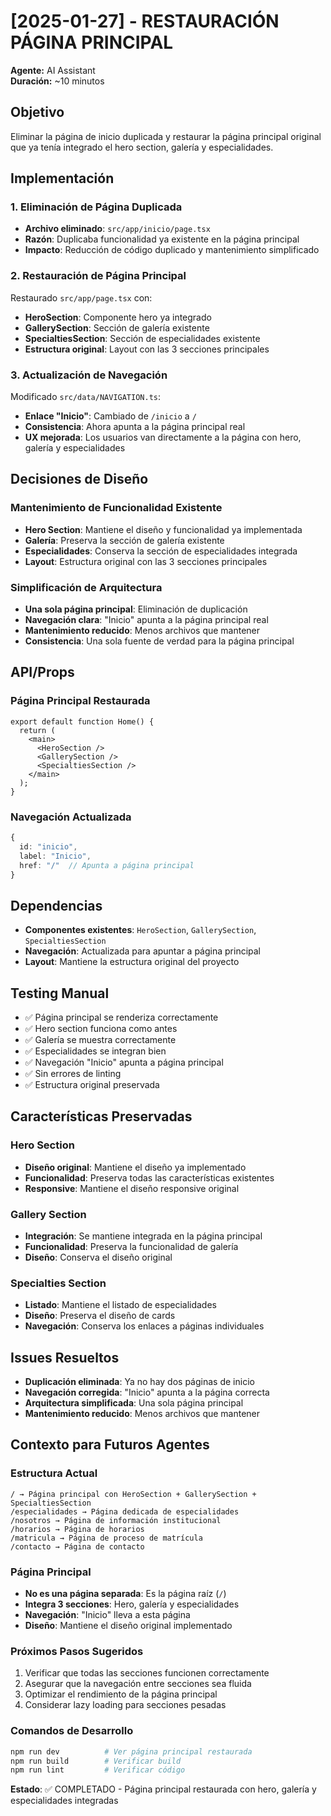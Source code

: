 # [2025-01-27] - RESTAURACIÓN PÁGINA PRINCIPAL
**Agente:** AI Assistant  
**Duración:** ~10 minutos

## Objetivo
Eliminar la página de inicio duplicada y restaurar la página principal original que ya tenía integrado el hero section, galería y especialidades.

## Implementación

### 1. Eliminación de Página Duplicada
- **Archivo eliminado**: `src/app/inicio/page.tsx`
- **Razón**: Duplicaba funcionalidad ya existente en la página principal
- **Impacto**: Reducción de código duplicado y mantenimiento simplificado

### 2. Restauración de Página Principal
Restaurado `src/app/page.tsx` con:
- **HeroSection**: Componente hero ya integrado
- **GallerySection**: Sección de galería existente
- **SpecialtiesSection**: Sección de especialidades existente
- **Estructura original**: Layout con las 3 secciones principales

### 3. Actualización de Navegación
Modificado `src/data/NAVIGATION.ts`:
- **Enlace "Inicio"**: Cambiado de `/inicio` a `/`
- **Consistencia**: Ahora apunta a la página principal real
- **UX mejorada**: Los usuarios van directamente a la página con hero, galería y especialidades

## Decisiones de Diseño

### Mantenimiento de Funcionalidad Existente
- **Hero Section**: Mantiene el diseño y funcionalidad ya implementada
- **Galería**: Preserva la sección de galería existente
- **Especialidades**: Conserva la sección de especialidades integrada
- **Layout**: Estructura original con las 3 secciones principales

### Simplificación de Arquitectura
- **Una sola página principal**: Eliminación de duplicación
- **Navegación clara**: "Inicio" apunta a la página principal real
- **Mantenimiento reducido**: Menos archivos que mantener
- **Consistencia**: Una sola fuente de verdad para la página principal

## API/Props

### Página Principal Restaurada
```tsx
export default function Home() {
  return (
    <main>
      <HeroSection />
      <GallerySection />
      <SpecialtiesSection />
    </main>
  );
}
```

### Navegación Actualizada
```typescript
{
  id: "inicio",
  label: "Inicio",
  href: "/"  // Apunta a página principal
}
```

## Dependencias
- **Componentes existentes**: `HeroSection`, `GallerySection`, `SpecialtiesSection`
- **Navegación**: Actualizada para apuntar a página principal
- **Layout**: Mantiene la estructura original del proyecto

## Testing Manual
- ✅ Página principal se renderiza correctamente
- ✅ Hero section funciona como antes
- ✅ Galería se muestra correctamente
- ✅ Especialidades se integran bien
- ✅ Navegación "Inicio" apunta a página principal
- ✅ Sin errores de linting
- ✅ Estructura original preservada

## Características Preservadas

### Hero Section
- **Diseño original**: Mantiene el diseño ya implementado
- **Funcionalidad**: Preserva todas las características existentes
- **Responsive**: Mantiene el diseño responsive original

### Gallery Section
- **Integración**: Se mantiene integrada en la página principal
- **Funcionalidad**: Preserva la funcionalidad de galería
- **Diseño**: Conserva el diseño original

### Specialties Section
- **Listado**: Mantiene el listado de especialidades
- **Diseño**: Preserva el diseño de cards
- **Navegación**: Conserva los enlaces a páginas individuales

## Issues Resueltos
- **Duplicación eliminada**: Ya no hay dos páginas de inicio
- **Navegación corregida**: "Inicio" apunta a la página correcta
- **Arquitectura simplificada**: Una sola página principal
- **Mantenimiento reducido**: Menos archivos que mantener

## Contexto para Futuros Agentes

### Estructura Actual
```
/ → Página principal con HeroSection + GallerySection + SpecialtiesSection
/especialidades → Página dedicada de especialidades
/nosotros → Página de información institucional
/horarios → Página de horarios
/matricula → Página de proceso de matrícula
/contacto → Página de contacto
```

### Página Principal
- **No es una página separada**: Es la página raíz (`/`)
- **Integra 3 secciones**: Hero, galería y especialidades
- **Navegación**: "Inicio" lleva a esta página
- **Diseño**: Mantiene el diseño original implementado

### Próximos Pasos Sugeridos
1. Verificar que todas las secciones funcionen correctamente
2. Asegurar que la navegación entre secciones sea fluida
3. Optimizar el rendimiento de la página principal
4. Considerar lazy loading para secciones pesadas

### Comandos de Desarrollo
```bash
npm run dev          # Ver página principal restaurada
npm run build        # Verificar build
npm run lint         # Verificar código
```

**Estado**: ✅ COMPLETADO - Página principal restaurada con hero, galería y especialidades integradas
